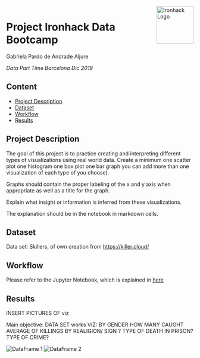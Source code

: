 <img src="https://bit.ly/2VnXWr2" alt="Ironhack Logo" width="100" align="right"/>


#   Project Ironhack Data Bootcamp

Gabriela Pardo de Andrade Aljure

*Data Part Time Barcelona Dic 2019*


## Content
- [Project Description](#project)
- [Dataset](#dataset)
- [Workflow](#workflow)
- [Results](#results)

<a name="project"></a>

## Project Description

The goal of this project is to practice creating and interpreting different types of visualizations using real world data.
Create a minimum
    one scatter plot
    one histogram
    one box plot
    one bar graph 
    you can add more than one visualization of each type of you choose). 
 
Graphs should contain the proper labeling of the x and y axis when appropriate as well as a title for the graph.

Explain what insight or information is inferred from these visualizations. 

The explanation should be in the notebook in markdown cells.

<a name="dataset"></a>

## Dataset

Data set: Skillers, of own creation from https://killer.cloud/

<a name="workflow"></a>

## Workflow

Please refer to the Jupyter Notebook, which is explained in [here](https://github.com/Gabjure/project-web/blob/master/STAR%20WARS%20API%20AND%20WEB%20SCRAPING.ipynb)


<a name="results"></a>

## Results

INSERT PICTURES OF viz

Main objective: DATA SET works
VIZ: 
    BY GENDER
    HOW MANY CAUGHT
    AVERAGE OF KILLINGS BY REALIGION/ SIGN ?
    TYPE OF DEATH IN PRISON?
    TYPE OF CRIME?

![DataFrame 1](/img/./sw_images.jpg)
![DataFrame 2](/img/./sw_clickable.jpg)

